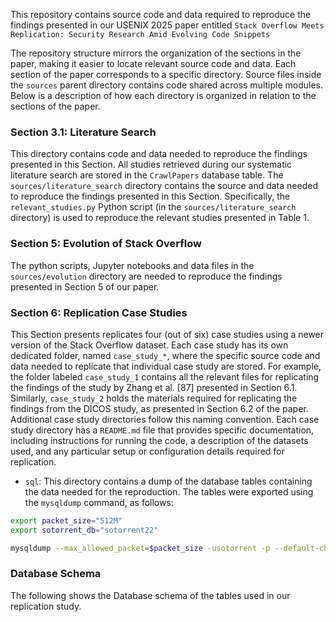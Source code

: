 This repository contains source code and data required to reproduce the findings presented in our USENIX 2025 paper entitled 
`Stack Overflow Meets Replication: Security Research Amid Evolving Code Snippets`

The repository structure mirrors the organization of the sections in the paper, making it easier to locate relevant source code and data.
Each section of the paper corresponds to a specific directory. Source files inside the `sources` parent directory contains code shared across multiple modules. 
Below is a description of how each directory is organized in relation to the sections of the paper.

### Section 3.1: Literature Search
This directory contains code and data needed to reproduce the findings presented in this Section.
All studies retrieved during our systematic literature search are stored in the `CrawlPapers` database table.
The `sources/literature_search` directory contains the source and data needed to reproduce the findings presented in this Section.
Specifically, the `relevant_studies.py` Python script (in the `sources/literature_search` directory) is used to reproduce the relevant studies presented in Table 1.


### Section 5: Evolution of Stack Overflow
The python scripts, Jupyter notebooks and data files in the `sources/evolution` directory are needed to reproduce the findings presented in Section 5 of our paper.

### Section 6: Replication Case Studies
This Section presents replicates four (out of six) case studies using a newer version of the Stack Overflow
dataset.
Each case study has its own dedicated folder, named `case_study_*`, where the specific source code and data needed to replicate 
that individual case study are stored. For example, the folder labeled `case_study_1` contains all the relevant files for 
replicating the findings of the study by Zhang et al. [87] presented in Section 6.1.
Similarly, `case_study_2` holds the materials required for replicating the findings from the DICOS study, as presented in Section 6.2 of the paper. 
Additional case study directories follow this naming convention.
Each case study directory has a `README.md` file that provides specific documentation, including instructions for running the code, 
a description of the datasets used, and any particular setup or configuration details required for replication. 

- `sql`: This directory contains a dump of the database tables containing the data needed for the reproduction. 
The tables were exported using the `mysqldump` command, as follows:

```bash
export packet_size="512M"
export sotorrent_db="sotorrent22"

mysqldump --max_allowed_packet=$packet_size -usotorrent -p --default-character-set=utf8mb4 $sotorrent_db CrawledPapers -r CrawledPapers.sql
```


###  Database Schema
The following shows the Database schema of the tables used in our replication study.
